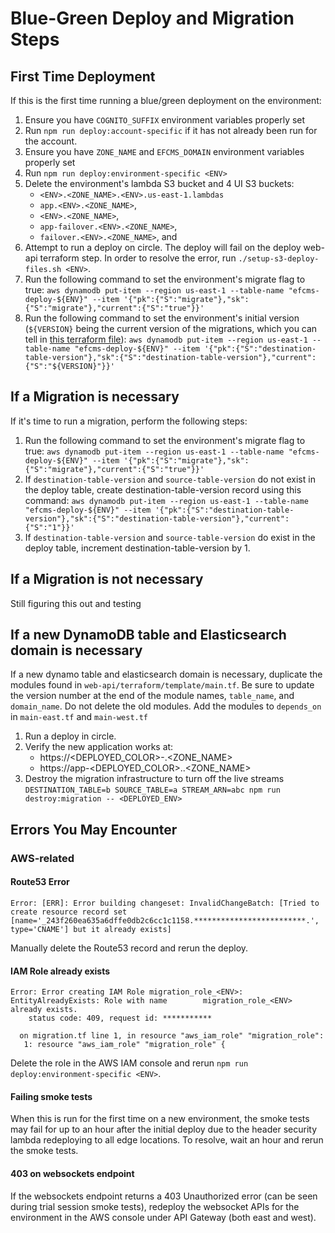 # Blue-Green Deploy and Migration Steps

## First Time Deployment

If this is the first time running a blue/green deployment on the environment:

1. Ensure you have `COGNITO_SUFFIX` environment variables properly set
2. Run `npm run deploy:account-specific` if it has not already been run for the account.
3. Ensure you have `ZONE_NAME` and `EFCMS_DOMAIN` environment variables properly set
4. Run `npm run deploy:environment-specific <ENV>`
5. Delete the environment's lambda S3 bucket and 4 UI S3 buckets:
   * `<ENV>.<ZONE_NAME>.<ENV>.us-east-1.lambdas`
   * `app.<ENV>.<ZONE_NAME>`,
   * `<ENV>.<ZONE_NAME>`,
   * `app-failover.<ENV>.<ZONE_NAME>`,
   * `failover.<ENV>.<ZONE_NAME>`, and
6. Attempt to run a deploy on circle. The deploy will fail on the deploy web-api terraform step. In order to resolve the error, run `./setup-s3-deploy-files.sh <ENV>`.
7. Run the following command to set the environment's migrate flag to true:
	```aws dynamodb put-item --region us-east-1 --table-name "efcms-deploy-${ENV}" --item '{"pk":{"S":"migrate"},"sk":{"S":"migrate"},"current":{"S":"true"}}'```
8. Run the following command to set the environment's initial version (`${VERSION}` being the current version of the migrations, which you can tell in [this terraform file](web-api/terraform/template/main.tf)):
	```aws dynamodb put-item --region us-east-1 --table-name "efcms-deploy-${ENV}" --item '{"pk":{"S":"destination-table-version"},"sk":{"S":"destination-table-version"},"current":{"S":"${VERSION}"}}'```

## If a Migration is necessary

If it's time to run a migration, perform the following steps:

1. Run the following command to set the environment's migrate flag to true:
	```aws dynamodb put-item --region us-east-1 --table-name "efcms-deploy-${ENV}" --item '{"pk":{"S":"migrate"},"sk":{"S":"migrate"},"current":{"S":"true"}}'```
2. If `destination-table-version` and `source-table-version` do not exist in the deploy table, create destination-table-version record using this command:
	```aws dynamodb put-item --region us-east-1 --table-name "efcms-deploy-${ENV}" --item '{"pk":{"S":"destination-table-version"},"sk":{"S":"destination-table-version"},"current":{"S":"1"}}'```
3. If `destination-table-version` and `source-table-version` do exist in the deploy table, increment destination-table-version by 1.

## If a Migration is not necessary

Still figuring this out and testing

## If a new DynamoDB table and Elasticsearch domain is necessary

If a new dynamo table and elasticsearch domain is necessary, duplicate the modules found in `web-api/terraform/template/main.tf`. Be sure to update the version number at the end of the module names, `table_name`, and `domain_name`. Do not delete the old modules. Add the modules to `depends_on` in `main-east.tf` and `main-west.tf`

1. Run a deploy in circle.
2. Verify the new application works at: 
	- https://<DEPLOYED_COLOR>-<ENV>.<ZONE_NAME>
	- https://app-<DEPLOYED_COLOR>.<ENV>.<ZONE_NAME>
3. Destroy the migration infrastructure to turn off the live streams
	`DESTINATION_TABLE=b SOURCE_TABLE=a STREAM_ARN=abc npm run destroy:migration -- <DEPLOYED_ENV>`

## Errors You May Encounter

### AWS-related

#### Route53 Error

```
Error: [ERR]: Error building changeset: InvalidChangeBatch: [Tried to create resource record set [name='_243f260ea635a6dffe0db2c6cc1c1158.*************************.', type='CNAME'] but it already exists]
```
Manually delete the Route53 record and rerun the deploy.


#### IAM Role already exists

```
Error: Error creating IAM Role migration_role_<ENV>: EntityAlreadyExists: Role with name 		migration_role_<ENV> already exists.
	status code: 409, request id: ***********

  on migration.tf line 1, in resource "aws_iam_role" "migration_role":
   1: resource "aws_iam_role" "migration_role" {
```

Delete the role in the AWS IAM console and rerun `npm run deploy:environment-specific <ENV>`.

#### Failing smoke tests

When this is run for the first time on a new environment, the smoke tests may fail for up to an hour after the initial deploy due to the header security lambda redeploying to all edge locations. To resolve, wait an hour and rerun the smoke tests.

#### 403 on websockets endpoint

If the websockets endpoint returns a 403 Unauthorized error (can be seen during trial session smoke tests), redeploy the websocket APIs for the environment in the AWS console under API Gateway (both east and west).
